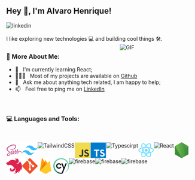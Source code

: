 ## Hey 👋, I'm Alvaro Henrique!
<a target="_blank" href='https://www.linkedin.com/in/alvarogomessilva/'><img align='left' alt="linkedin" src="https://raw.githubusercontent.com/rahul-jha98/rahul-jha98/561d474902b59c7429ec22bb73e225696c27b202/assets/linkedin.svg" height='18px'/></a>

<br>
<br>
I like exploring new technologies 💻 and building cool things 🛠️. 
<br/>

<img align="right" alt="GIF" src="https://github.com/alvarogomesilva/alvarogomesilva/assets/113359747/9416864f-9ae7-4d56-9b5c-325b88e93079" width="200px"/>

### 🧐 More About Me:

- 🌱 &nbsp; I’m currently learning React; 
- 👨🏻‍💻 &nbsp; Most of my projects are available on [Github](https://github.com/AlvaroHenriqueSilva?tab=repositories)
- 💬 &nbsp; Ask me about anything tech related, I am happy to help;
- 📫 &nbsp; Feel free to ping me on [LinkedIn](https://www.linkedin.com/in/alvarogomessilva/)

<br>

### 💻 Languages and Tools:

<br>


<a href="https://developer.mozilla.org/en-US/docs/Web/JavaScript" target="_blank"> <img align="left" alt="TailwindCSS" height ="42px"  src="https://github.com/devicons/devicon/blob/master/icons/sass/sass-original.svg"> </a>
<a href="https://developer.mozilla.org/en-US/docs/Web/JavaScript" target="_blank"> <img align="left" alt="TailwindCSS" height ="42px"  src="https://github.com/devicons/devicon/blob/master/icons/tailwindcss/tailwindcss-original.svg"> </a>
<a href="https://developer.mozilla.org/en-US/docs/Web/JavaScript" target="_blank"> <img align="left" alt="TailwindCSS" height ="42px"  src="https://user-images.githubusercontent.com/25181517/190887639-d0ba4ec9-ddbe-45dd-bea1-4db83846503e.png"> </a>
<a href="https://developer.mozilla.org/en-US/docs/Web/JavaScript" target="_blank"> <img align="left" alt="JavaScript" height ="42px"  src="https://github.com/devicons/devicon/blob/master/icons/javascript/javascript-original.svg"> </a>
<a href="https://www.typescriptlang.org/" target="_blank"><img align="left" alt="Typescirpt" height ="42px" src="https://github.com/devicons/devicon/blob/master/icons/typescript/typescript-original.svg"></a>
<a href="https://www.typescriptlang.org/" target="_blank"><img align="left" alt="Typescirpt" height ="42px" src="https://user-images.githubusercontent.com/25181517/192107856-aa92c8b1-b615-47c3-9141-ed0d29a90239.png"></a>
<a href="https://reactjs.org/" target="_blank"> <img align="left" alt="React" height ="42px" src="https://github.com/devicons/devicon/blob/master/icons/react/react-original.svg"></a>
<a href="https://reactjs.org/" target="_blank"> <img align="left" alt="React" height ="42px" src="https://github.com/marwin1991/profile-technology-icons/assets/136815194/5f8c622c-c217-4649-b0a9-7e0ee24bd704"></a>
<a href="https://nodejs.org" target="_blank"><img align="left" alt="Node.js" height ="42px" src="https://github.com/devicons/devicon/blob/master/icons/nodejs/nodejs-original.svg"></a>
<a href="https://nodejs.org" target="_blank"><img align="left" alt="NestJs" height ="42px" src="https://github.com/devicons/devicon/blob/master/icons/nestjs/nestjs-original.svg"></a>
<a href="https://git-scm.com/" target="_blank"> <img src="https://github.com/devicons/devicon/blob/master/icons/git/git-original.svg" align="left" alt="git" height='42px'/> </a>
<a href="https://firebase.google.com/" target="_blank"> <img align="left" src="https://github.com/devicons/devicon/blob/master/icons/firebase/firebase-original.svg" alt="firebase" height ="42px"/> </a>
<a href="https://firebase.google.com/" target="_blank"> <img align="left" src="https://github.com/devicons/devicon/blob/master/icons/cypressio/cypressio-original.svg" alt="firebase" height ="42px"/> </a>
<a href="https://firebase.google.com/" target="_blank"> <img align="left" src="https://user-images.githubusercontent.com/25181517/183896128-ec99105a-ec1a-4d85-b08b-1aa1620b2046.png" alt="firebase" height ="42px"/> </a>
<a href="https://firebase.google.com/" target="_blank"> <img align="left" src="https://user-images.githubusercontent.com/25181517/187955005-f4ca6f1a-e727-497b-b81b-93fb9726268e.png" alt="firebase" height ="42px"/> </a>
<a href="https://firebase.google.com/" target="_blank"> <img align="left" src="https://user-images.githubusercontent.com/25181517/182884177-d48a8579-2cd0-447a-b9a6-ffc7cb02560e.png" alt="firebase" height ="42px"/> </a>
